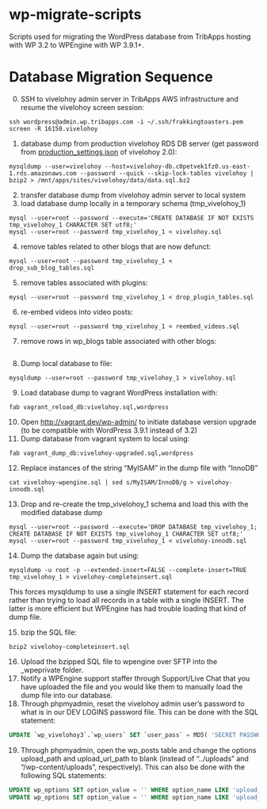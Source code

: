 wp-migrate-scripts
==================

Scripts used for migrating the WordPress database from TribApps hosting with WP 3.2 to WPEngine with WP 3.9.1+.

# Database Migration Sequence

0. SSH to vivelohoy admin server in TribApps AWS infrastructure and resume the vivelohoy screen session:

  ```
  ssh wordpress@admin.wp.tribapps.com -i ~/.ssh/frakkingtoasters.pem
  screen -R 16150.vivelohoy
  ```
  
1. database dump from production vivelohoy RDS DB server (get password from [production_settings.json](https://github.com/vivelohoy/vivelohoy-2.0/blob/master/data/production_settings.json#L45) of vivelohoy 2.0):

  ```
  mysqldump --user=vivelohoy --host=vivelohoy-db.c0petvek1fz0.us-east-1.rds.amazonaws.com --password --quick --skip-lock-tables vivelohoy | bzip2 > /mnt/apps/sites/vivelohoy/data/data.sql.bz2
  ```
  
2. transfer database dump from vivelohoy admin server to local system
3. load database dump locally in a temporary schema (tmp_vivelohoy_1)

  ```
  mysql --user=root --password --execute='CREATE DATABASE IF NOT EXISTS tmp_vivelohoy_1 CHARACTER SET utf8;'
  mysql --user=root --password tmp_vivelohoy_1 < vivelohoy.sql
  ```
  
4. remove tables related to other blogs that are now defunct:

  ```
  mysql --user=root --password tmp_vivelohoy_1 < drop_sub_blog_tables.sql
  ```
  
5. remove tables associated with plugins:

  ```
  mysql --user=root --password tmp_vivelohoy_1 < drop_plugin_tables.sql
  ```

6. re-embed videos into video posts:

  ```
  mysql --user=root --password tmp_vivelohoy_1 < reembed_videos.sql
  ```

7. remove rows in wp_blogs table associated with other blogs:

  ```
  ```

8. Dump local database to file:

  ```
  mysqldump --user=root --password tmp_vivelohoy_1 > vivelohoy.sql
  ```
  
9. Load database dump to vagrant WordPress installation with:

  ```
  fab vagrant_reload_db:vivelohoy.sql,wordpress
  ```
  
10. Open http://vagrant.dev/wp-admin/ to initiate database version upgrade (to be compatible with WordPress 3.9.1 instead of 3.2)
11. Dump database from vagrant system to local using:

  ```
  fab vagrant_dump_db:vivelohoy-upgraded.sql,wordpress
  ```
  
12. Replace instances of the string “MyISAM” in the dump file with “InnoDB”

  ```
  cat vivelohoy-wpengine.sql | sed s/MyISAM/InnoDB/g > vivelohoy-innodb.sql
  ```

13. Drop and re-create the tmp_vivelohoy_1 schema and load this with the modified database dump

  ```
  mysql --user=root --password --execute='DROP DATABASE tmp_vivelohoy_1; CREATE DATABASE IF NOT EXISTS tmp_vivelohoy_1 CHARACTER SET utf8;'
  mysql --user=root --password tmp_vivelohoy_1 < vivelohoy-innodb.sql
  ```

14. Dump the database again but using:

  ```
  mysqldump -u root -p --extended-insert=FALSE --complete-insert=TRUE tmp_vivelohoy_1 > vivelohoy-completeinsert.sql
  ```
  
  This forces mysqldump to use a single INSERT statement for each record rather than trying to load all records in a table with a single INSERT. The latter is more efficient but WPEngine has had trouble loading that kind of dump file.

15. bzip the SQL file:

  ```
  bzip2 vivelohoy-completeinsert.sql
  ```

16. Upload the bzipped SQL file to wpengine over SFTP into the _wpeprivate folder.
17. Notify a WPEngine support staffer through Support/Live Chat that you have uploaded the file and you would like them to manually load the dump file into our database.
18. Through phpmyadmin, reset the vivelohoy admin user’s password to what is in our DEV LOGINS password file. This can be done with the SQL statement:

  ```sql
  UPDATE `wp_vivelohoy3`.`wp_users` SET `user_pass` = MD5( 'SECRET PASSWORD' ) WHERE `wp_users`.`user_login` LIKE 'vivelohoy3';
  ```
  
19. Through phpmyadmin, open the wp_posts table and change the options upload_path and upload_url_path to blank (instead of “../uploads” and “/wp-content/uploads”, respectively). This can also be done with the following SQL statements:

  ```sql
  UPDATE wp_options SET option_value = '' WHERE option_name LIKE 'upload_path';
  UPDATE wp_options SET option_value = '' WHERE option_name LIKE 'upload_url_path';
  ```
  
